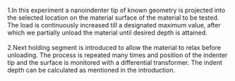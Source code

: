 1.In this experiment a nanoindenter tip of known geometry is projected into the selected location on the material surface of the material to be tested. The load is continuously increased till a designated maximum value, after which we partially unload the material until desired depth is attained.<br><br>
2.Next holding segment is introduced to allow the material to relax before unloading. The process is repeated many times and position of the indenter tip and the surface is monitored with a differential transformer. The indent depth can be calculated as mentioned in the introduction.
